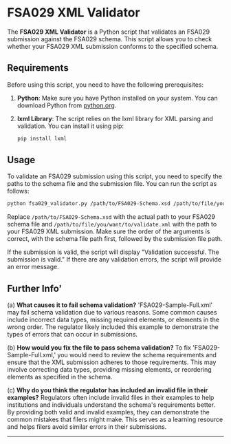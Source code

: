 # FSA029 XML Validator

The **FSA029 XML Validator** is a Python script that validates an FSA029 submission against the FSA029 schema. This script allows you to check whether your FSA029 XML submission conforms to the specified schema.

## Requirements

Before using this script, you need to have the following prerequisites:

1. **Python**: Make sure you have Python installed on your system. You can download Python from [python.org](https://www.python.org/downloads/).

2. **lxml Library**: The script relies on the lxml library for XML parsing and validation. You can install it using pip:

   ```bash
   pip install lxml
   ```

## Usage

To validate an FSA029 submission using this script, you need to specify the paths to the schema file and the submission file. You can run the script as follows:

```bash
python fsa029_validator.py /path/to/FSA029-Schema.xsd /path/to/file/you/want/to/validate.xml
```

Replace `/path/to/FSA029-Schema.xsd` with the actual path to your FSA029 schema file and `/path/to/file/you/want/to/validate.xml` with the path to your FSA029 XML submission. Make sure the order of the arguments is correct, with the schema file path first, followed by the submission file path.

If the submission is valid, the script will display "Validation successful. The submission is valid." If there are any validation errors, the script will provide an error message.

## Further Info'

(a) **What causes it to fail schema validation?**
   'FSA029-Sample-Full.xml' may fail schema validation due to various reasons. Some common causes include incorrect data types, missing required elements, or elements in the wrong order. The regulator likely included this example to demonstrate the types of errors that can occur in submissions.

(b) **How would you fix the file to pass schema validation?**
   To fix 'FSA029-Sample-Full.xml,' you would need to review the schema requirements and ensure that the XML submission adheres to those requirements. This may involve correcting data types, providing missing elements, or reordering elements as specified in the schema.

(c) **Why do you think the regulator has included an invalid file in their examples?**
   Regulators often include invalid files in their examples to help institutions and individuals understand the schema's requirements better. By providing both valid and invalid examples, they can demonstrate the common mistakes that filers might make. This serves as a learning resource and helps filers avoid similar errors in their submissions.

---
